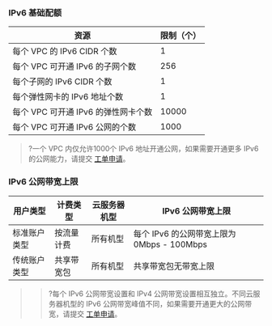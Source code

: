 ### IPv6 基础配额
|资源                      | 限制（个）|
| ------------------------------- | -------- |
| 每个 VPC 的 IPv6 CIDR 个数        | 1        |
| 每个 VPC 可开通 IPv6 的子网个数     | 256      |
| 每个子网的 IPv6 CIDR 个数         | 1        |
| 每个弹性网卡的 IPv6 地址个数      | 1        |
| 每个 VPC 可开通 IPv6 的弹性网卡个数 | 10000    |
| 每个 VPC 可开通 IPv6 公网的个数     | 1000     |

>?一个 VPC 内仅允许1000个 IPv6 地址开通公网，如果需要开通更多 IPv6 的公网能力，请提交 [工单申请](https://console.cloud.tencent.com/workorder/category?level1_id=6&level2_id=660&source=0&data_title=%E5%BC%B9%E6%80%A7IP%20&step=1)。


### IPv6 公网带宽上限
<table>
<thead>
<tr>
<th>用户类型</th>
<th>计费类型</th>
<th>云服务器机型</th>
<th>IPv6 公网带宽上限</th>
</tr>
</thead>
<tbody><tr>
<td>标准账户类型</td>
<td>按流量计费</td>
<td>所有机型</td>
<td>每个 IPv6 的公网带宽上限为0Mbps - 100Mbps</td>
</tr>
<tr>
<td>传统账户类型</td>
<td>共享带宽包</td>
<td>所有机型</td>
<td>共享带宽包无带宽上限</td>
</tr>
</tbody></table>

>>?每个 IPv6 公网带宽设置和 IPv4 公网带宽设置相互独立。不同云服务器机型的 IPv6 公网带宽峰值不同，如果需要开通更大的公网带宽，请提交 [工单申请](https://console.cloud.tencent.com/workorder/category?level1_id=6&level2_id=660&source=0&data_title=%E5%BC%B9%E6%80%A7IP%20&step=1)。
